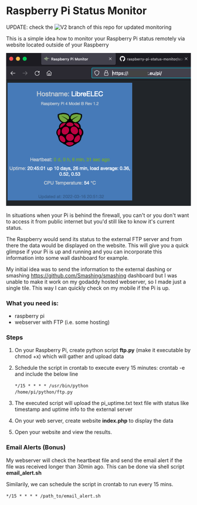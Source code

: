 <h1>Raspberry Pi Status Monitor</h1>

UPDATE: check the ![V2](https://github.com/kkuderko/raspberry-pi-status-monitor/tree/v2) branch of this repo for updated monitoring

This is a simple idea how to monitor your Raspberry Pi status remotely via website located outside of your Raspberry

![alt text](https://github.com/kkuderko/raspberry-pi-status-monitor/blob/main/screenshot01.png)

In situations when your Pi is behind the firewall, you can't or you don't want to access it from public internet but you'd still like to know it's current status.

The Raspberry would send its status to the external FTP server and from there the data would be displayed on the website.
This will give you a quick glimpse if your Pi is up and running and you can incorporate this information into some wall dashboard for example.

My initial idea was to send the information to the external dashing or smashing https://github.com/Smashing/smashing dashboard but I was unable to make it work on my godaddy hosted webserver, so I made just a single tile. This way I can quickly check on my mobile if the Pi is up.

<h3>What you need is:</h3>

- raspberry pi
- webserver with FTP (i.e. some hosting)
 
<h3>Steps</h3>

1. On your Raspberry Pi, create python script <b>ftp.py</b> (make it executable by chmod +x) which will gather and upload data
2. Schedule the script in crontab to execute every 15 minutes: crontab -e and include the below line

    <code>*/15 * * * * /usr/bin/python /home/pi/python/ftp.py</code>

3. The executed script will upload the pi_uptime.txt text file with status like timestamp and uptime info to the external server
4. On your web server, create website <b>index.php</b> to display the data
5. Open your website and view the results.

<h3>Email Alerts (Bonus)</h3>
My webserver will check the heartbeat file and send the email alert if the file was received longer than 30min ago.
This can be done via shell script <b>email_alert.sh</b>

Similarily, we can schedule the script in crontab to run every 15 mins.

  <code>*/15 * * * * /path_to/email_alert.sh</code>
  
